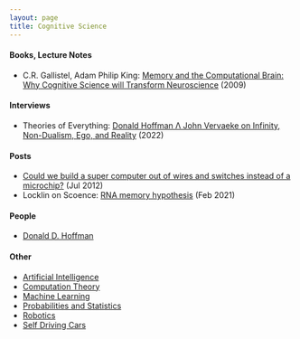 ```yaml
---
layout: page
title: Cognitive Science
---
```

#### Books, Lecture Notes
* C.R. Gallistel, Adam Philip King: [Memory and the Computational Brain: Why Cognitive Science will Transform Neuroscience](https://www.amazon.com/Memory-Computational-Brain-Cognitive-Neuroscience/dp/1405122889) (2009)

#### Interviews
* Theories of Everything: [Donald Hoffman Λ John Vervaeke on Infinity, Non-Dualism, Ego, and Reality](https://www.youtube.com/watch?v=EwTpdCVsttI) (2022)

#### Posts
* [Could we build a super computer out of wires and switches instead of a microchip?](https://physics.stackexchange.com/questions/32382/could-we-build-a-super-computer-out-of-wires-and-switches-instead-of-a-microchip/32403#32403) (Jul 2012)
* Locklin on Scoence: [RNA memory hypothesis](https://scottlocklin.wordpress.com/2021/02/03/rna-memory-hypothesis/) (Feb 2021)

#### People
* [Donald D. Hoffman](https://en.wikipedia.org/wiki/Donald_D._Hoffman)

#### Other
* [Artificial Intelligence](/artificial_intelligence)
* [Computation Theory](/computation_theory)
* [Machine Learning](/machine_learning)
* [Probabilities and Statistics](/probabilities_and_statistics)
* [Robotics](/robotics)
* [Self Driving Cars](/self_driving_cars)
